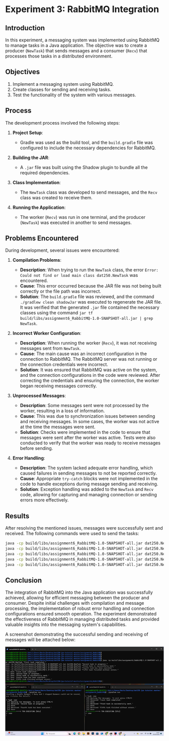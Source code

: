 # Experiment 3: RabbitMQ Integration

## Introduction

In this experiment, a messaging system was implemented using RabbitMQ to manage tasks in a Java application. The objective was to create a producer (`NewTask`) that sends messages and a consumer (`Recv`) that processes those tasks in a distributed environment.

## Objectives

1. Implement a messaging system using RabbitMQ.
2. Create classes for sending and receiving tasks.
3. Test the functionality of the system with various messages.

## Process

The development process involved the following steps:

1. **Project Setup**:
   - Gradle was used as the build tool, and the `build.gradle` file was configured to include the necessary dependencies for RabbitMQ.

2. **Building the JAR**:
   - A `.jar` file was built using the Shadow plugin to bundle all the required dependencies.

3. **Class Implementation**:
   - The `NewTask` class was developed to send messages, and the `Recv` class was created to receive them.

4. **Running the Application**:
   - The worker (`Recv`) was run in one terminal, and the producer (`NewTask`) was executed in another to send messages.

## Problems Encountered

During development, several issues were encountered:

1. **Compilation Problems**:
   - **Description**: When trying to run the `NewTask` class, the error `Error: Could not find or load main class dat250.NewTask` was encountered.
   - **Cause**: This error occurred because the JAR file was not being built correctly or the file path was incorrect.
   - **Solution**: The `build.gradle` file was reviewed, and the command `./gradlew clean shadowJar` was executed to regenerate the JAR file. It was verified that the generated `.jar` file contained the necessary classes using the command `jar tf build/libs/assignment6_RabbitMQ-1.0-SNAPSHOT-all.jar | grep NewTask`.

2. **Incorrect Worker Configuration**:
   - **Description**: When running the worker (`Recv`), it was not receiving messages sent from `NewTask`.
   - **Cause**: The main cause was an incorrect configuration in the connection to RabbitMQ. The RabbitMQ server was not running or the connection credentials were incorrect.
   - **Solution**: It was ensured that RabbitMQ was active on the system, and the connection configurations in the code were reviewed. After correcting the credentials and ensuring the connection, the worker began receiving messages correctly.

3. **Unprocessed Messages**:
   - **Description**: Some messages sent were not processed by the worker, resulting in a loss of information.
   - **Cause**: This was due to synchronization issues between sending and receiving messages. In some cases, the worker was not active at the time the messages were sent.
   - **Solution**: Checks were implemented in the code to ensure that messages were sent after the worker was active. Tests were also conducted to verify that the worker was ready to receive messages before sending.

4. **Error Handling**:
   - **Description**: The system lacked adequate error handling, which caused failures in sending messages to not be reported correctly.
   - **Cause**: Appropriate `try-catch` blocks were not implemented in the code to handle exceptions during message sending and receiving.
   - **Solution**: Exception handling was added to the `NewTask` and `Recv` code, allowing for capturing and managing connection or sending errors more effectively.

## Results

After resolving the mentioned issues, messages were successfully sent and received. The following commands were used to send the tasks:

```bash
java -cp build/libs/assignment6_RabbitMQ-1.0-SNAPSHOT-all.jar dat250.NewTask "First task completed."
java -cp build/libs/assignment6_RabbitMQ-1.0-SNAPSHOT-all.jar dat250.NewTask "Second task in progress."
java -cp build/libs/assignment6_RabbitMQ-1.0-SNAPSHOT-all.jar dat250.NewTask "Third task is successfully sent."
java -cp build/libs/assignment6_RabbitMQ-1.0-SNAPSHOT-all.jar dat250.NewTask "Fourth task has been executed."
java -cp build/libs/assignment6_RabbitMQ-1.0-SNAPSHOT-all.jar dat250.NewTask "Fifth task finished without errors."
```
## Conclusion

The integration of RabbitMQ into the Java application was successfully achieved, allowing for efficient messaging between the producer and consumer. Despite initial challenges with compilation and message processing, the implementation of robust error handling and connection configurations ensured smooth operation. The experiment demonstrated the effectiveness of RabbitMQ in managing distributed tasks and provided valuable insights into the messaging system's capabilities.

A screenshot demonstrating the successful sending and receiving of messages will be attached below:

![Screenshot - Sending and Receiving Messages](https://github.com/NachoAlcaldeT/DAT250/blob/main/Assignment6/Screenshots_Assignment6/experiment3_RabbitMQ.png)

